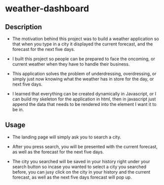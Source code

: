 # weather-dashboard

## Description

- The motivation behind this project was to build a weather application so that when you type in a city it displayed the current forecast, and the forecast for the next five days. 

- I built this project so people can be prepared to face the oncoming, or current weather when they have to handle their business. 

- This application solves the problem of underdressing, overdressing, or simply just now knowing what the weather has in store for the day, or next five days. 

- I learned that everything can be created dynamically in Javascript, or I can build my skeleton for the application in html, then in javascript just append the data that needs to be rendered into the element I want it to be in. 

## Usage

- The landing page will simply ask you to search a city. 

- After you press search, you will be presented with the current forecast, as well as the forecast for the next five days. 

- The city you searched will be saved in your history right under your search button so incase you wanted to select a city you searched before, you can jusy click on the city in your history and the current forecast, as well as the next five days forecast will pop up. 